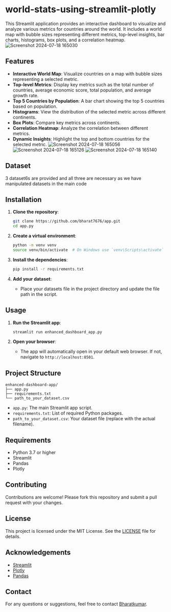 # world-stats-using-streamlit-plotly
This Streamlit application provides an interactive dashboard to visualize and analyze various metrics for countries around the world. It includes a world map with bubble sizes representing different metrics, top-level insights, bar charts, histograms, box plots, and a correlation heatmap.
![Screenshot 2024-07-18 165030](https://github.com/user-attachments/assets/65407409-eb06-4a49-b630-fedf85d3f65b)
## Features

- **Interactive World Map**: Visualize countries on a map with bubble sizes representing a selected metric.
- **Top-level Metrics**: Display key metrics such as the total number of countries, average economic score, total population, and average growth rate.
- **Top 5 Countries by Population**: A bar chart showing the top 5 countries based on population.
- **Histograms**: View the distribution of the selected metric across different continents.
- **Box Plots**: Compare key metrics across continents.
- **Correlation Heatmap**: Analyze the correlation between different metrics.
- **Dynamic Insights**: Highlight the top and bottom countries for the selected metric.
![Screenshot 2024-07-18 165056](https://github.com/user-attachments/assets/e4ab11e4-b905-4141-a4aa-a2720b4d86cc)
![Screenshot 2024-07-18 165126](https://github.com/user-attachments/assets/9d5ae8b4-5ed0-4d62-a78f-8ab769efe7e2)
![Screenshot 2024-07-18 165140](https://github.com/user-attachments/assets/98fcb769-4ca0-472f-81b9-db52d40f7ce0)

## Dataset
3 dataset6s are provided and all three are necessary as we have manipulated datasets in the main code
## Installation

1. **Clone the repository**:
   ```bash
   git clone https://github.com/bharat7676/app.git
   cd app.py
   ```

2. **Create a virtual environment**:
   ```bash
   python -m venv venv
   source venv/bin/activate  # On Windows use `venv\Scripts\activate`
   ```

3. **Install the dependencies**:
   ```bash
   pip install -r requirements.txt
   ```

4. **Add your dataset**:
   - Place your datasets file in the project directory and update the file path in the script.

## Usage

1. **Run the Streamlit app**:
   ```bash
   streamlit run enhanced_dashboard_app.py
   ```

2. **Open your browser**:
   - The app will automatically open in your default web browser. If not, navigate to `http://localhost:8501`.

## Project Structure

```
enhanced-dashboard-app/
├── app.py
├── requirements.txt
└── path_to_your_dataset.csv
```

- `app.py`: The main Streamlit app script.
- `requirements.txt`: List of required Python packages.
- `path_to_your_dataset.csv`: Your dataset file (replace with the actual filename).

## Requirements

- Python 3.7 or higher
- Streamlit
- Pandas
- Plotly

## Contributing

Contributions are welcome! Please fork this repository and submit a pull request with your changes.

## License

This project is licensed under the MIT License. See the [LICENSE](LICENSE) file for details.

## Acknowledgements

- [Streamlit](https://streamlit.io/)
- [Plotly](https://plotly.com/python/)
- [Pandas](https://pandas.pydata.org/)

## Contact

For any questions or suggestions, feel free to contact [Bharatkumar](mailto:bharatkumarsalalli2.0@gmail.com).
